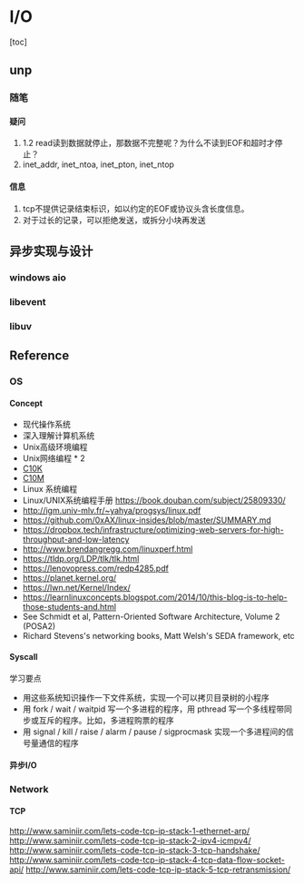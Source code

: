 # I/O

[toc]

## unp

### 随笔
#### 疑问

1. 1.2 read读到数据就停止，那数据不完整呢？为什么不读到EOF和超时才停止？
3. inet_addr, inet_ntoa, inet_pton, inet_ntop

#### 信息

1. tcp不提供记录结束标识，如以约定的EOF或协议头含长度信息。
2. 对于过长的记录，可以拒绝发送，或拆分小块再发送

## 异步实现与设计
### windows aio



### libevent

### libuv



## Reference
### OS

#### Concept

* 现代操作系统
* 深入理解计算机系统
* Unix高级环境编程
* Unix网络编程 * 2
* [C10K](http://www.kegel.com/c10k.html)
* [C10M](http://highscalability.com/blog/2013/5/13/the-secret-to-10-million-concurrent-connections-the-kernel-i.html)
* Linux 系统编程
* Linux/UNIX系统编程手册 https://book.douban.com/subject/25809330/
* http://igm.univ-mlv.fr/~yahya/progsys/linux.pdf
* https://github.com/0xAX/linux-insides/blob/master/SUMMARY.md
* https://dropbox.tech/infrastructure/optimizing-web-servers-for-high-throughput-and-low-latency
* http://www.brendangregg.com/linuxperf.html
* https://tldp.org/LDP/tlk/tlk.html
* https://lenovopress.com/redp4285.pdf
* https://planet.kernel.org/
* https://lwn.net/Kernel/Index/
* https://learnlinuxconcepts.blogspot.com/2014/10/this-blog-is-to-help-those-students-and.html
* See Schmidt et al, Pattern-Oriented Software Architecture, Volume 2 (POSA2)* Richard Stevens's networking books, Matt Welsh's SEDA framework, etc

#### Syscall

学习要点

* 用这些系统知识操作一下文件系统，实现一个可以拷贝目录树的小程序
* 用 fork / wait / waitpid 写一个多进程的程序，用 pthread 写一个多线程带同步或互斥的程序。比如，多进程购票的程序
* 用 signal / kill / raise / alarm / pause / sigprocmask 实现一个多进程间的信号量通信的程序

#### 异步I/O


### Network

#### TCP

http://www.saminiir.com/lets-code-tcp-ip-stack-1-ethernet-arp/
http://www.saminiir.com/lets-code-tcp-ip-stack-2-ipv4-icmpv4/
http://www.saminiir.com/lets-code-tcp-ip-stack-3-tcp-handshake/
http://www.saminiir.com/lets-code-tcp-ip-stack-4-tcp-data-flow-socket-api/
http://www.saminiir.com/lets-code-tcp-ip-stack-5-tcp-retransmission/




